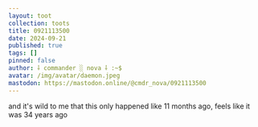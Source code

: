 ```yaml
---
layout: toot
collection: toots
title: 0921113500
date: 2024-09-21
published: true
tags: []
pinned: false
author: ⸸ commander ░ nova ⸸ :~$
avatar: /img/avatar/daemon.jpeg
mastodon: https://mastodon.online/@cmdr_nova/0921113500
---
```


and it's wild to me that this only happened like 11 months ago, feels like it was 34 years ago
